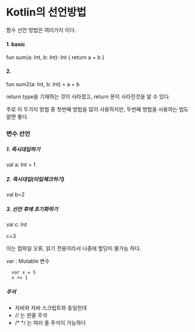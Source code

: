 # Kotlin의 선언방법



함수 선언 방법은 여러가지 이다.

#### 1.  basic

fun sum(a: Int, b: Int): Int {    return a + b }



#### 2.

fun sum2(a: Int, b: Int) = a + b



return type을 기재하는 것이 사라졌고, return 문이 사라진것을 알 수 있다.



주로 이 두가지 방법 중 첫번째 방법을 많이 사용하지만, 두번째 방법을 사용하는 법도 알면 좋다.



### 변수 선언



##### 1. 즉시대입하기

val a: Int = 1



##### 2. 즉시대입(타입체크하기)

val b=2



##### 3. 선언 후에 초기화하기

val c: Int 

c=3

이는 컴파일 오류, 읽기 전용이라서 나중에 할당이 불가능 하다.



var : Mutable 변수

```
  var x = 5
  x += 1
```



##### 주석

+ 자바와 자바 스크립트와 동일한데
+ // 는 한줄 주석
+ /* */ 는 여러 줄 주석이 가능하다





